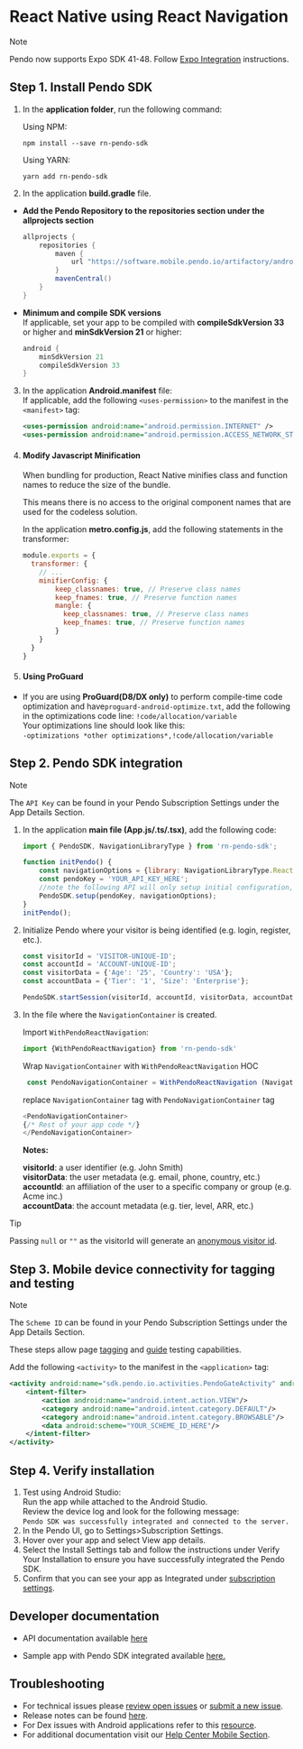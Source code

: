 # React Native using React Navigation

>[!NOTE]
>Pendo now supports Expo SDK 41-48. Follow [Expo Integration](/android-integration/expo_rn-android.md) instructions.


## Step 1. Install Pendo SDK


1. In the **application folder**, run the following command:

    Using NPM:
    ```shell
    npm install --save rn-pendo-sdk
    ```
    Using YARN:
    ```shell
    yarn add rn-pendo-sdk
    ```

2. In the application **build.gradle** file.  
- **Add the Pendo Repository to the repositories section under the allprojects section**

    ```java
    allprojects { 
        repositories {
            maven {
                url "https://software.mobile.pendo.io/artifactory/androidx-release"
            }
            mavenCentral()
        }
    }
    ```

- **Minimum and compile SDK versions**  
If applicable, set your app to be compiled with **compileSdkVersion 33** or higher and **minSdkVersion 21** or higher:

  ```java
  android {
      minSdkVersion 21
      compileSdkVersion 33
  }
  ```
 
3. In the application **Android.manifest** file:  
If applicable, add the following `<uses-permission>` to the manifest in the `<manifest>` tag:

    ```xml
    <uses-permission android:name="android.permission.INTERNET" />
    <uses-permission android:name="android.permission.ACCESS_NETWORK_STATE"/>
    ```

4. #### Modify Javascript Minification

    When bundling for production, React Native minifies class and function names to reduce the size of the bundle.
  
    This means there is no access to the original component names that are used for the codeless solution.

    In the application **metro.config.js**, add the following statements in the transformer:

    ```javascript
    module.exports = {
      transformer: {
        // ...
        minifierConfig: {
            keep_classnames: true, // Preserve class names
            keep_fnames: true, // Preserve function names
            mangle: {
              keep_classnames: true, // Preserve class names
              keep_fnames: true, // Preserve function names
            }
        }
      }
    }
    ```

5.  #### Using ProGuard 
  
- If you are using **ProGuard(D8/DX only)** to perform compile-time code optimization and have`proguard-android-optimize.txt`, add the following in the optimizations code line:
`!code/allocation/variable`  
Your optimizations line should look like this:  
`-optimizations *other optimizations*,!code/allocation/variable`

## Step 2. Pendo SDK integration

>[!NOTE]
>The `API Key` can be found in your Pendo Subscription Settings under the App Details Section.

1. In the application **main file (App.js/.ts/.tsx)**, add the following code:

    ```javascript
    import { PendoSDK, NavigationLibraryType } from 'rn-pendo-sdk';

    function initPendo() {
        const navigationOptions = {library: NavigationLibraryType.ReactNavigation};
        const pendoKey = 'YOUR_API_KEY_HERE';
        //note the following API will only setup initial configuration, to start collect analytics use startSession
        PendoSDK.setup(pendoKey, navigationOptions);
    }   
    initPendo();
    ```

2. Initialize Pendo where your visitor is being identified (e.g. login, register, etc.).

    ```javascript
    const visitorId = 'VISITOR-UNIQUE-ID';
    const accountId = 'ACCOUNT-UNIQUE-ID';
    const visitorData = {'Age': '25', 'Country': 'USA'};
    const accountData = {'Tier': '1', 'Size': 'Enterprise'};

    PendoSDK.startSession(visitorId, accountId, visitorData, accountData);
    ```

3. In the file where the `NavigationContainer` is created.

   Import `WithPendoReactNavigation`:

    ```javascript
    import {WithPendoReactNavigation} from 'rn-pendo-sdk'    
    ```

   Wrap `NavigationContainer` with  `WithPendoReactNavigation` HOC

   ```javascript
    const PendoNavigationContainer = WithPendoReactNavigation (NavigationContainer);    
    ```

   replace `NavigationContainer` tag with `PendoNavigationContainer` tag

    ```javascript
   <PendoNavigationContainer>
   {/* Rest of your app code */}
   </PendoNavigationContainer>
   ```

    **Notes:**  

    **visitorId**: a user identifier (e.g. John Smith)  
    **visitorData**: the user metadata (e.g. email, phone, country, etc.)  
    **accountId**: an affiliation of the user to a specific company or group (e.g. Acme inc.)  
    **accountData**: the account metadata (e.g. tier, level, ARR, etc.)  

>[!TIP]
Passing `null` or `""` as the visitorId will generate an <a href="https://help.pendo.io/resources/support-library/analytics/anonymous-visitors.html" target="_blank">anonymous visitor id</a>.


## Step 3. Mobile device connectivity for tagging and testing

>[!NOTE]
>The `Scheme ID` can be found in your Pendo Subscription Settings under the App Details Section.

These steps allow page <a href="https://support.pendo.io/hc/en-us/articles/360033609651-Tagging-Mobile-Pages#HowtoTagaPage" target="_blank">tagging</a>
and <a href="https://support.pendo.io/hc/en-us/articles/360033487792-Creating-a-Mobile-Guide#test-guide-on-device-0-6" target="_blank">guide</a> testing capabilities.

Add the following `<activity>` to the manifest in the `<application>` tag:

```xml
<activity android:name="sdk.pendo.io.activities.PendoGateActivity" android:launchMode="singleInstance" android:exported="true">
    <intent-filter>
        <action android:name="android.intent.action.VIEW"/>
        <category android:name="android.intent.category.DEFAULT"/>
        <category android:name="android.intent.category.BROWSABLE"/>
        <data android:scheme="YOUR_SCHEME_ID_HERE"/>
    </intent-filter>
</activity>
```

## Step 4. Verify installation

1. Test using Android Studio:  
Run the app while attached to the Android Studio.  
Review the device log and look for the following message:  
`Pendo SDK was successfully integrated and connected to the server.`
2. In the Pendo UI, go to Settings>Subscription Settings.
3. Hover over your app and select View app details.
4. Select the Install Settings tab and follow the instructions under Verify Your Installation to ensure you have successfully integrated the Pendo SDK.
5. Confirm that you can see your app as Integrated under <a href="https://app.pendo.io/admin" target="_blank">subscription settings</a>.

## Developer documentation

- API documentation available [here](TODO:missing-link)
* Sample app with Pendo SDK integrated available <a href="https://github.com/pendo-io/RN-demo-app-React-Navigation" target="_blank">here.</a>

## Troubleshooting

- For technical issues please [review open issues](https://github.com/pendo-io/pendo-mobile-sdk/issues) or [submit a new issue](https://github.com/pendo-io/pendo-mobile-sdk/issues).
- Release notes can be found [here](https://developers.pendo.io/category/mobile-sdk/).
- For Dex issues with Android applications refer to this [resource](https://developer.android.com/studio/build/multidex).
- For additional documentation visit our [Help Center Mobile Section](https://support.pendo.io/hc/en-us/categories/4403654621851-Mobile).
